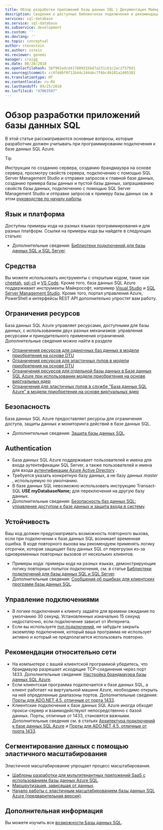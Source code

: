 ```yaml
---
title: Обзор разработки приложений базы данных SQL | Документация Майкрософт
description: Сведения о доступных библиотеках подключения и рекомендации для приложений, подключающихся к базе данных SQL.
services: sql-database
ms.service: sql-database
ms.subservice: development
ms.custom: ''
ms.devlang: ''
ms.topic: conceptual
author: stevestein
ms.author: sstein
ms.reviewer: genemi
manager: craigg
ms.date: 06/20/2018
ms.openlocfilehash: 58f902edcd417809d1bb47a231cb1c2ac2f579d1
ms.sourcegitcommit: cc4fdd6f0f12b44c244abc7f6bc4b181a2d05302
ms.translationtype: HT
ms.contentlocale: ru-RU
ms.lasthandoff: 09/25/2018
ms.locfileid: "47063597"
---
```

# <a name="sql-database-application-development-overview"></a>Обзор разработки приложений базы данных SQL
В этой статье рассматриваются основные вопросы, которые разработчик должен учитывать при программировании подключения к базе данных SQL Azure.

> [!TIP]
> Инструкции по созданию сервера, созданию брандмауэра на основе сервера, просмотру свойств сервера, подключению с помощью SQL Server Management Studio и отправке запросов к главной базе данных, созданию примера базы данных и пустой базы данных, запрашиванию свойств базы данных, подключению с помощью SQL Server Management Studio и отправке запросов к примеру базы данных см. в этом [руководстве по началу работы](sql-database-get-started-portal.md).
>

## <a name="language-and-platform"></a>Язык и платформа
Доступны примеры кода на разных языках программирования и для разных платформ. Ссылки на примеры кода вы найдете в следующих статьях: 

* Дополнительные сведения: [Библиотеки подключений для базы данных SQL и SQL Server](sql-database-libraries.md).

## <a name="tools"></a>Средства 
Вы можете использовать инструменты с открытым кодом, такие как [cheetah](https://github.com/wunderlist/cheetah), [sql-cli](https://www.npmjs.com/package/sql-cli) и [VS Code](https://code.visualstudio.com/). Кроме того, база данных SQL Azure поддерживает инструменты Майкрософт, например [Visual Studio](https://www.visualstudio.com/downloads/) и [SQL Server Management Studio](https://msdn.microsoft.com/library/ms174173.aspx).  Кроме того, портал управления Azure, PowerShell и интерфейсы REST API дополнительно упростят вам работу.

## <a name="resource-limitations"></a>Ограничения ресурсов
База данных SQL Azure управляет ресурсами, доступными для базы данных, с использованием двух разных механизмов: управления ресурсами и принудительного применения ограничений. Дополнительные сведения можно найти в разделе 

- [Ограничения ресурсов для одиночных баз данных в модели приобретения на основе DTU](sql-database-dtu-resource-limits-single-databases.md)
- [Ограничения ресурсов для эластичных пулов в модели приобретения на основе DTU](sql-database-dtu-resource-limits-elastic-pools.md)
- [Ограничения ресурсов для отдельной базы данных в Базе данных SQL Azure при использовании модели приобретения на основе виртуальных ядер](sql-database-vcore-resource-limits-single-databases.md)
- [Ограничения для эластичных пулов в службе "База данных SQL Azure" в модели приобретения на основе виртуальных ядер](sql-database-vcore-resource-limits-elastic-pools.md)

## <a name="security"></a>Безопасность
База данных SQL Azure предоставляет ресурсы для ограничения доступа, защиты данных и мониторинга действий в базе данных SQL.

* Дополнительные сведения: [Защита базы данных SQL](sql-database-security-overview.md).

## <a name="authentication"></a>Authentication
* База данных SQL Azure поддерживает пользователей и имена для входа аутентификации SQL Server, а также пользователей и имена для входа [аутентификации Azure Active Directory](sql-database-aad-authentication.md) .
* Требуется указать конкретную базу данных, а не базу данных *master* , используемую по умолчанию.
* В базе данных SQL невозможно использовать инструкцию Transact-SQL **USE myDatabaseName;** для переключения на другую базу данных.
* Дополнительные сведения: [Безопасность баз данных SQL: управление доступом к базе данных и защита входа в систему](sql-database-manage-logins.md).

## <a name="resiliency"></a>Устойчивость
Ваш код должен предусматривать возможность повторного вызова, если при подключении к базе данных SQL возникает временная ошибка.  В коде повторного вызова мы рекомендуем применять логику отсрочки, которая защищает базу данных SQL от перегрузки из-за одновременных повторных вызовов от нескольких клиентов.

* Примеры кода: примеры кода на разных языках, демонстрирующие логику повторных попыток подключения, см. в статье [Библиотеки подключений для базы данных SQL и SQL Server](sql-database-libraries.md).
* Дополнительные сведения: [Сообщения об ошибках для клиентских программ базы данных SQL](sql-database-develop-error-messages.md).

## <a name="managing-connections"></a>Управление подключениями
* В логике подключения к клиенту задайте для времени ожидания по умолчанию 30 секунд.  Установленных изначально 15 секунд недостаточно, если подключение зависит от Интернета.
* Если вы используете [пул подключений](http://msdn.microsoft.com/library/8xx3tyca.aspx), не забудьте закрыть экземпляр подключения, который ваша программа не использует активно и который не предполагается использовать повторно.

## <a name="network-considerations"></a>Рекомендации относительно сети
* На компьютере с вашей клиентской программой убедитесь, что брандмауэр разрешает исходящие TCP-соединения через порт 1433.  Дополнительные сведения: [Настройка брандмауэра базы данных SQL Azure](sql-database-configure-firewall-settings.md).
* Если клиентская программа подключается к базе данных SQL, а клиент работает на виртуальной машине Azure, необходимо открыть на ней определенные диапазоны портов. Дополнительные сведения: [Порты для ADO.NET 4.5, отличные от порта 1433](sql-database-develop-direct-route-ports-adonet-v12.md).
* Клиентские подключения к базе данных SQL Azure иногда обходят прокси-сервер и взаимодействуют непосредственно с базой данных. Порты, отличные от 1433, становятся важными. Дополнительные сведения см. в статьях [Архитектура подключений к базе данных SQL Azure](sql-database-connectivity-architecture.md) и [Порты для ADO.NET 4.5, отличные от порта 1433](sql-database-develop-direct-route-ports-adonet-v12.md).

## <a name="data-sharding-with-elastic-scale"></a>Сегментирование данных с помощью эластичного масштабирования
Эластичное масштабирование упрощает процесс масштабирования. 

* [Шаблоны разработки для мультитенантных приложений SaaS с использованием базы данных Azure SQL](sql-database-design-patterns-multi-tenancy-saas-applications.md).
* [Маршрутизация, зависящая от данных](sql-database-elastic-scale-data-dependent-routing.md).
* [Начало работы с эластичным масштабированием базы данных SQL Azure (предварительная версия)](sql-database-elastic-scale-get-started.md).

## <a name="next-steps"></a>Дополнительная информация
Вы можете изучить все [возможности Базы данных SQL](sql-database-technical-overview.md).
